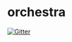 # orchestra

[![Gitter](https://badges.gitter.im/Join%20Chat.svg)](https://gitter.im/unlimitedlabs/orchestra?utm_source=badge&utm_medium=badge&utm_campaign=pr-badge&utm_content=badge)